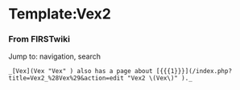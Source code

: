 # Template:Vex2

### From FIRSTwiki

Jump to: navigation, search

    _[Vex](Vex "Vex" ) also has a page about [{{{1}}}](/index.php?title=Vex2_%28Vex%29&action=edit "Vex2 \(Vex\)" )._

